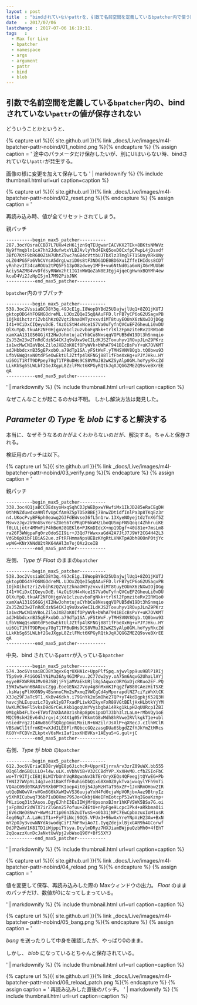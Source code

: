 ```yaml
---
layout : post
title  : "bindされていないpattrを、引数で名前空間を定義しているbpatcher内で使う際にハマったこと"
date   : 2017/07/06
lastchange : 2017-07-06 16:19:11.
tags   :
  - Max for Live
  - bpatcher
  - namespace
  - args
  - argument
  - pattr
  - bind
  - blob
---
```


## 引数で名前空間を定義している`bpatcher`内の、bindされていない`pattr`の値が保存されない

どういうことかというと、

{% capture url %}{{ site.github.url }}{% link _docs/Live/images/m4l-bpatcher-pattr-nobind/01_nobind.png %}{% endcapture %}
{% assign caption = '
途中のパラメータだけ保存したいが、別にUIはいらない時、bindされていない`pattr`が発生する。

画像の様に変更を加えて保存しても
' | markdownify %}
{% include thumbnail.html url=url caption=caption %}

{% capture url %}{{ site.github.url }}{% link _docs/Live/images/m4l-bpatcher-pattr-nobind/02_reset.png %}{% endcapture %}
{% assign caption = '

再読み込み時、値が全てリセットされてしまう。

親パッチ

    ----------begin_max5_patcher----------
    287.3ocYQsraCCBD7L7UXw4zH61jzn9qTEUgwarIACVKX2TEk+8BKtsNMWVz
    Ny9fYmqbln1cA7hh2JdufwtxYLBJAvlyYhd4EkQ5oxD0CxfpCPwpL4jDsxdf
    3BfO7KtF9bR600ZiN7UhtZlwc7nGB4cVttbUJTbXlz3TmglFT15UnyXRkUNy
    oLZ04PG5Fa6VhCVYsA5drgLwziD0s8tF3NDG1DE0BD6Xu1ZffeIHIdss8CDT
    yRnhzv1T34caROUa2tPQ5F513pO8zdwey1MF9+vu6NtNd0ia6mNjX6rMUUbH
    AciySAZMB4vvDfdsyRNWx2ht1IGInWWQoZaN8EJEgj4jqeCgHwnxBQYMh4ew
    kcaD4Vi2JzNpISjm17M92PibJNK
    -----------end_max5_patcher-----------

`bpatcher`内のサブパッチ

    ----------begin_max5_patcher----------
    538.3oc2VssiaBCD8Y3q.49JcE1g.I8WopBYBd25UDajwjlUq1+8ZO1jKUTJ
    gktopODG4YFOGNGOdreML.UJOxZQQeI5qQAAuFFD.lrFB7yCP6oG2USagvPB
    1OjkOihctzriZvbihKzQZVqt2knaOWTyzvxvdiMT8tuyEOUnX6zNXwIOjDGg
    I41+VCiDxCIQeyuDdE.fAzOiStH4xNce1S7Va0uTyfnQVCuEFZGheuLi0vDU
    QlXuYpQ.tkuAF2NF0HjgoVe1clzuzvboFgNkk+trlKl2FpmziteRv2IRW1o0
    xamXaA131GS6GGjXI2HwJohmtujaCYhbCu8NxsqqVOPUB5dW19Dt3hSnmqio
    ZsJ5Zm23w2TnRdCdzNS4CKJq9sUxw9eCILdKJS2Toxuhyv1ROvpJLnZ9PKrz
    ia1wcMwCNIaVBoLZiloJXBZoK0IfOPyWVk+bWhAT941BIcBsPvY+uK7OVKMT
    adJHbbdcxnB35gEPxobO.a79dTp1SA.yFStWxF.yTMHSVNV8Ogb.tQ0bwu93
    LfbV6WqQsxN0tdP5eOwEktUlJZtfp4lKFNGj88T1fFbeXxHg+vPJYJHku.HY
    ui6OiT1RfT9DPpey78gT1TPBuDHs9CS8VMuJB2wKZSyAlp0GM.hoYyyRkcZd
    LLkKbSg6SLWLbf2GeJXgpL8ZzlFMct6KPGyRQtkJqXJQGGZMEZQ9sveBXrEE
    qA
    -----------end_max5_patcher-----------

' | markdownify %}
{% include thumbnail.html url=url caption=caption %}

なぜこんなことが起こるのかは不明。
しかし解決方法は発見した。

## *Parameter* の *Type* を *blob* にすると解決する

本当に、なぜそうなるのかがよくわからないのだが、解決する。ちゃんと保存される。

検証用のパッチは以下。



{% capture url %}{{ site.github.url }}{% link _docs/Live/images/m4l-bpatcher-pattr-nobind/03_verify.png %}{% endcapture %}
{% assign caption = '

親パッチ

    ----------begin_max5_patcher----------
    338.3oc4Q1jaBCCDEdsyoHxqSqhCDJpWEDpxwYHwfiMx1IkJD285eRaCEgDH
    0thMNZduwdxa9NlfvUpCfAm9Z5pTD5XBBEj7BnwZDtidfInlPa3p8TKqEz3r
    n4.UKocPvyBF6ph0eawg2G3FdEWvse36fL5n1rw.13XyeNOyejtdzTnX6f5Z
    MswvzJgv2V9nGSvY6rsZUeS6TcPRqDP6kWHZLboQUSmpFNSQoqc4ZhhruiKE
    f0LULjetr4MMvFiP4hBeHJ8GEKl6+PJKmDIdcX+np19Dgf+40U81e+7msLm8
    ra26F3WWgpaFg0rz0doSII9ir+J3Qd7fWwxxaGd42A7JtJ7J9Wf2CG4H42L3
    VdGb6pXibF1BiAS2ue.zFtRFHmmaNpsUEBzKYgRtLVNKTpAObh8OOnP0tjYc
    wpWG+KNrXNNdU2tRK64AHl3m7ojOAz2ceIB
    -----------end_max5_patcher-----------

左側、 *Type* が *Float* のままの`bpatcher`

    ----------begin_max5_patcher----------
    538.3oc2VssiaBCD8Y3q.49JcE1g.I8WopBYBd25UDajwjlUq1+8ZO1jKUTJ
    gktopODG4YFOGNGOdreML.UJOxZQQeI5qQAAuFFD.lrFB7yCP6oG2USagvPB
    1OjkOihctzriZvbihKzQZVqt2knaOWTyzvxvdiMT8tuyEOUnX6zNXwIOjDGg
    I41+VCiDxCIQeyuDdE.fAzOiStH4xNce1S7Va0uTyfnQVCuEFZGheuLi0vDU
    QlXuYpQ.tkuAF2NF0HjgoVe1clzuzvboFgNkk+trlKl2FpmziteRv2IRW1o0
    xamXaA131GS6GGjXI2HwJohmtujaCYhbCu8NxsqqVOPUB5dW19Dt3hSnmqio
    ZsJ5Zm23w2TnRdCdzNS4CKJq9sUxw9eCILdKJS2Toxuhyv1ROvpJLnZ9PKrz
    ia1wcMwCNIaVBoLZiloJXBZoK0IfOPyWVk+bWhAT941BIcBsPvY+uK7OVKMT
    adJHbbdcxnB35gEPxobO.a79dTp1SA.yFStWxF.yTMHSVNV8Ogb.tQ0bwu93
    LfbV6WqQsxN0tdP5eOwEktUlJZtfp4lKFNGj88T1fFbeXxHg+vPJYJHku.HY
    ui6OiT1RfT9DPpey78gT1TPBuDHs9CS8VMuJB2wKZSyAlp0GM.hoYyyRkcZd
    LLkKbSg6SLWLbf2GeJXgpL8ZzlFMct6KPGyRQtkJqXJQGGZMEZQ9sveBXrEE
    qA
    -----------end_max5_patcher-----------


中央、bind されている`pattr`が入っている`bpatcher`

    ----------begin_max5_patcher----------
    574.3oc6VssaiBCD8Y3qvx6qrUXHA1c+UppPlfSpq.ajwvlpp9uu9BlP1RIj
    T5p9v9.F4iGOGlYNiMu36Ay4GIMPvu.2C77dw2yy.oA75m6AqvG2UhaLlAYj
    eyyeBFXWRRNJMv0BJSBjjFYjaMVaEkURjl8g5AqwxcORYGxDjcRKuo2EF.PQ
    I5WIw5wnn6BAOzuCZgg.EoeGENx27Voy4g8nMxmKIFqgZfW880CAezHiTSXE
    .ksWajgPlXK0N9y4BsnnoCMm2sPxmqIVWCgCd4yMporapdlNZ7ciYzWhXtCK
    X3Jq29FJaTc9T1.KkBv4Kdkh.i79GnYk2oSmOhe27QP+yT4kdDgpkjK52Q3H
    havcjhLEupuzLc7Qyak1yB7FxadPLiwkXIkyxFxR89VGtBEljHxHLbtkYjYM
    UwXLMC9eFl5vksD9dGrCeLKkb1goqUmYVyibgbA14Rkg1kLpH2qUURcpIZBI
    0M1gkb4FLTx+ETWofZnXbAA0z1shBp8pOs1poDTJ3bh3lzLaLm+rMbVQy1oE
    MQC99skH2Ev64hJrgvj4jX4X1g05r7KkmtG8vMdh8hRVweIRVlkgkT1e+ubl
    nSiedFrg2J14Hw86GfSQXgpGmxLMoiLR+6WZilrJsXlP+qXRecJ.cIlhWClR
    VBSaWCl1tfrmKE+wXJdILE8FlrRQbccGQzzasgDUa6SbgdZZfYJkYmZtMRcs
    RG0Y+FCBVnZLkptxV6sMviIaf1sxKHBVKs+1AEyu5+G.gul+jC
    -----------end_max5_patcher-----------

右側、*Type* が *blob* の`bpatcher`

    ----------begin_max5_patcher----------
    612.3oc6VEriaCBD8ryWgE8p6JichcR+UpprHIjrrxArv3zrZ09uWX.bb555
    0Iq6ldnGBQLLLO+l4w.uLK.sVbhViB+V32CCBdYVP.XxXHvMO.cfbZSIoFbC
    wo+Tr9ITjcIE8jBLWIYbUnhVqR8qwaNv3kTErOryXEQs4QFeegjtQYwEG+Pb
    THNI27WVpYLI4g3ve31BaKffF0uhi6DbQixG8Xm0Z0ykTvajwvqylYFh9nTi
    VQ4aC09d0TKA3V9RXb0PTKIoep4it0j54JpMzHTaT96xZF+1JnNRmOHow2IR
    utQoDWOwVArwVGm6G6kXwWIwVS36uujaYxH4Fd0cjaWpVORjbxAaz9BtnyIz
    y5XhRICubwq736bPIuDOXmo79SJo+Qkbj6WeIFmEotcpP51wYXqIGoaKznp+
    PKLzioq31t3Asos.DgyEJhhI3EsIIWjMrUpsonxBJmr1hKFVSWK5BSa7G.oi
    jxFpXm2r2dWTX7irZlGnn25Pofuu+Z4EtU+nPpFge9LcpcIPk4+aRkbmaO1i
    j6V6cNeD8NwY+WwMsJt1p06n352uITwsS+o0b31jNPC7EwCpbVzuxIoM1usR
    4eg0Ng7.A.LaHc1T1x+FyFIiNcj9OQ5.VFUx3+96wAxYreYNpVzH23Aw+BxN
    mY2pOJy3vowNNYdAswodqCiFI7mFRwiAo7I.IyqZdejxlBjxGAR9h4GCorwf
    DdJPZwmV1K81TD1iWjppiTYsya.DcylmDRyz7HXJiamBWjpuQzbMh0+4fEhT
    2qQoazzXunDcJaNxtUwVpj2vbWsoQ90Y+BfS5XYJ
    -----------end_max5_patcher-----------

' | markdownify %}
{% include thumbnail.html url=url caption=caption %}



{% capture url %}{{ site.github.url }}{% link _docs/Live/images/m4l-bpatcher-pattr-nobind/04_reload.png %}{% endcapture %}
{% assign caption = '

値を変更して保存、再読み込みした際の Maxウィンドウの出力。
*Float* のままのパッチだけ、数値が0になってしまっている。

' | markdownify %}
{% include thumbnail.html url=url caption=caption %}



{% capture url %}{{ site.github.url }}{% link _docs/Live/images/m4l-bpatcher-pattr-nobind/05_bang.png %}{% endcapture %}
{% assign caption = '

*bang* を送ったりして中身を確認したが、やっぱり0のまま。

しかし、 *blob* になっているとちゃんと保存されている。

' | markdownify %}
{% include thumbnail.html url=url caption=caption %}



{% capture url %}{{ site.github.url }}{% link _docs/Live/images/m4l-bpatcher-pattr-nobind/06_reload_patch.png %}{% endcapture %}
{% assign caption = '
再読み込みした直後のパッチ。
' | markdownify %}
{% include thumbnail.html url=url caption=caption %}

